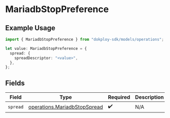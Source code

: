 # MariadbStopPreference

## Example Usage

```typescript
import { MariadbStopPreference } from "dokploy-sdk/models/operations";

let value: MariadbStopPreference = {
  spread: {
    spreadDescriptor: "<value>",
  },
};
```

## Fields

| Field                                                                        | Type                                                                         | Required                                                                     | Description                                                                  |
| ---------------------------------------------------------------------------- | ---------------------------------------------------------------------------- | ---------------------------------------------------------------------------- | ---------------------------------------------------------------------------- |
| `spread`                                                                     | [operations.MariadbStopSpread](../../models/operations/mariadbstopspread.md) | :heavy_check_mark:                                                           | N/A                                                                          |